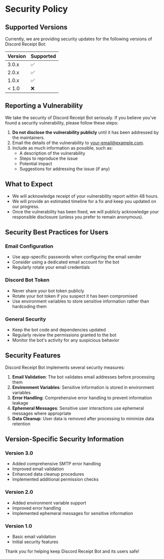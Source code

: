 # Security Policy

## Supported Versions

Currently, we are providing security updates for the following versions of Discord Receipt Bot:

| Version | Supported          |
| ------- | ------------------ |
| 3.0.x   | :white_check_mark: |
| 2.0.x   | :white_check_mark: |
| 1.0.x   | :white_check_mark: |
| < 1.0   | :x:                |

## Reporting a Vulnerability

We take the security of Discord Receipt Bot seriously. If you believe you've found a security vulnerability, please follow these steps:

1. **Do not disclose the vulnerability publicly** until it has been addressed by the maintainers.
2. Email the details of the vulnerability to [your-email@example.com](mailto:your-email@example.com).
3. Include as much information as possible, such as:
   - A description of the vulnerability
   - Steps to reproduce the issue
   - Potential impact
   - Suggestions for addressing the issue (if any)

## What to Expect

- We will acknowledge receipt of your vulnerability report within 48 hours.
- We will provide an estimated timeline for a fix and keep you updated on our progress.
- Once the vulnerability has been fixed, we will publicly acknowledge your responsible disclosure (unless you prefer to remain anonymous).

## Security Best Practices for Users

### Email Configuration
- Use app-specific passwords when configuring the email sender
- Consider using a dedicated email account for the bot
- Regularly rotate your email credentials

### Discord Bot Token
- Never share your bot token publicly
- Rotate your bot token if you suspect it has been compromised
- Use environment variables to store sensitive information rather than hardcoding them

### General Security
- Keep the bot code and dependencies updated
- Regularly review the permissions granted to the bot
- Monitor the bot's activity for any suspicious behavior

## Security Features

Discord Receipt Bot implements several security measures:

1. **Email Validation**: The bot validates email addresses before processing them
2. **Environment Variables**: Sensitive information is stored in environment variables
3. **Error Handling**: Comprehensive error handling to prevent information leakage
4. **Ephemeral Messages**: Sensitive user interactions use ephemeral messages where appropriate
5. **Data Cleanup**: User data is removed after processing to minimize data retention

## Version-Specific Security Information

### Version 3.0
- Added comprehensive SMTP error handling
- Improved email validation
- Enhanced data cleanup procedures
- Implemented additional permission checks

### Version 2.0
- Added environment variable support
- Improved error handling
- Implemented ephemeral messages for sensitive information

### Version 1.0
- Basic email validation
- Initial security features

Thank you for helping keep Discord Receipt Bot and its users safe!
